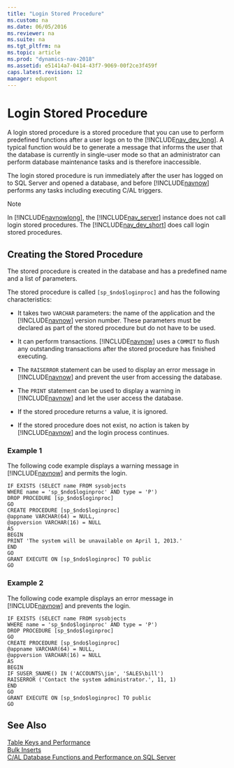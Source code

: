 ```yaml
---
title: "Login Stored Procedure"
ms.custom: na
ms.date: 06/05/2016
ms.reviewer: na
ms.suite: na
ms.tgt_pltfrm: na
ms.topic: article
ms.prod: "dynamics-nav-2018"
ms.assetid: e51414a7-0414-43f7-9069-00f2ce3f459f
caps.latest.revision: 12
manager: edupont
---
```

# Login Stored Procedure
A login stored procedure is a stored procedure that you can use to perform predefined functions after a user logs on to the [!INCLUDE[nav_dev_long](includes/nav_dev_long_md.md)]. A typical function would be to generate a message that informs the user that the database is currently in single-user mode so that an administrator can perform database maintenance tasks and is therefore inaccessible.  

 The login stored procedure is run immediately after the user has logged on to SQL Server and opened a database, and before [!INCLUDE[navnow](includes/navnow_md.md)] performs any tasks including executing C/AL triggers.  

> [!NOTE]  
>  In [!INCLUDE[navnowlong](includes/navnowlong_md.md)], the [!INCLUDE[nav_server](includes/nav_server_md.md)] instance does not call login stored procedures. The [!INCLUDE[nav_dev_short](includes/nav_dev_short_md.md)] does call login stored procedures.  

## Creating the Stored Procedure  
 The stored procedure is created in the database and has a predefined name and a list of parameters.  

 The stored procedure is called `[sp_$ndo$loginproc]` and has the following characteristics:  

-   It takes two `VARCHAR` parameters: the name of the application and the [!INCLUDE[navnow](includes/navnow_md.md)] version number. These parameters must be declared as part of the stored procedure but do not have to be used.  

-   It can perform transactions. [!INCLUDE[navnow](includes/navnow_md.md)] uses a `COMMIT` to flush any outstanding transactions after the stored procedure has finished executing.  

-   The `RAISERROR` statement can be used to display an error message in [!INCLUDE[navnow](includes/navnow_md.md)] and prevent the user from accessing the database.  

-   The `PRINT` statement can be used to display a warning in [!INCLUDE[navnow](includes/navnow_md.md)] and let the user access the database.  

-   If the stored procedure returns a value, it is ignored.  

-   If the stored procedure does not exist, no action is taken by [!INCLUDE[navnow](includes/navnow_md.md)] and the login process continues.  

### Example 1  
 The following code example displays a warning message in [!INCLUDE[navnow](includes/navnow_md.md)] and permits the login.  

```  
IF EXISTS (SELECT name FROM sysobjects  
WHERE name = 'sp_$ndo$loginproc' AND type = 'P')  
DROP PROCEDURE [sp_$ndo$loginproc]  
GO  
CREATE PROCEDURE [sp_$ndo$loginproc]  
@appname VARCHAR(64) = NULL,  
@appversion VARCHAR(16) = NULL  
AS  
BEGIN  
PRINT 'The system will be unavailable on April 1, 2013.'  
END  
GO  
GRANT EXECUTE ON [sp_$ndo$loginproc] TO public  
GO  
```  

### Example 2  
 The following code example displays an error message in [!INCLUDE[navnow](includes/navnow_md.md)] and prevents the login.  

```  
IF EXISTS (SELECT name FROM sysobjects  
WHERE name = 'sp_$ndo$loginproc' AND type = 'P')  
DROP PROCEDURE [sp_$ndo$loginproc]  
GO  
CREATE PROCEDURE [sp_$ndo$loginproc]  
@appname VARCHAR(64) = NULL,  
@appversion VARCHAR(16) = NULL  
AS  
BEGIN  
IF SUSER_SNAME() IN ('ACCOUNTS\jim', 'SALES\bill')  
RAISERROR ('Contact the system administrator.', 11, 1)  
END  
GO  
GRANT EXECUTE ON [sp_$ndo$loginproc] TO public  
GO  
```  

## See Also  
 [Table Keys and Performance](Table-Keys-and-Performance.md)   
 [Bulk Inserts](Bulk-Inserts.md)   
 [C/AL Database Functions and Performance on SQL Server](C-AL-Database-Functions-and-Performance-on-SQL-Server.md)
